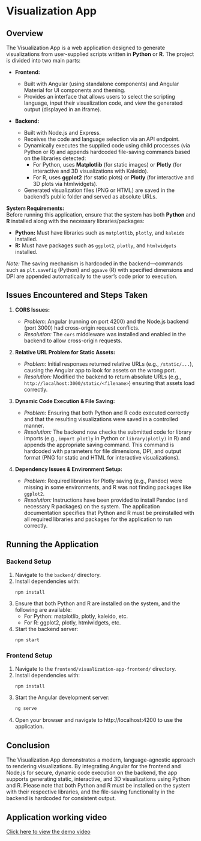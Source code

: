 # Visualization App

## Overview

The Visualization App is a web application designed to generate visualizations from user-supplied scripts written in **Python** or **R**. The project is divided into two main parts:

- **Frontend:**  
  - Built with Angular (using standalone components) and Angular Material for UI components and theming.
  - Provides an interface that allows users to select the scripting language, input their visualization code, and view the generated output (displayed in an iframe).

- **Backend:**  
  - Built with Node.js and Express.
  - Receives the code and language selection via an API endpoint.
  - Dynamically executes the supplied code using child processes (via Python or R) and appends hardcoded file-saving commands based on the libraries detected:
    - For Python, uses **Matplotlib** (for static images) or **Plotly** (for interactive and 3D visualizations with Kaleido).
    - For R, uses **ggplot2** (for static plots) or **Plotly** (for interactive and 3D plots via htmlwidgets).
  - Generated visualization files (PNG or HTML) are saved in the backend’s public folder and served as absolute URLs.

**System Requirements:**  
Before running this application, ensure that the system has both **Python** and **R** installed along with the necessary libraries/packages:

- **Python:** Must have libraries such as `matplotlib`, `plotly`, and `kaleido` installed.
- **R:** Must have packages such as `ggplot2`, `plotly`, and `htmlwidgets` installed.

*Note:* The saving mechanism is hardcoded in the backend—commands such as `plt.savefig` (Python) and `ggsave` (R) with specified dimensions and DPI are appended automatically to the user’s code prior to execution.

## Issues Encountered and Steps Taken

1. **CORS Issues:**  
   - *Problem:* Angular (running on port 4200) and the Node.js backend (port 3000) had cross-origin request conflicts.  
   - *Resolution:* The `cors` middleware was installed and enabled in the backend to allow cross-origin requests.

2. **Relative URL Problem for Static Assets:**  
   - *Problem:* Initial responses returned relative URLs (e.g., `/static/...`), causing the Angular app to look for assets on the wrong port.  
   - *Resolution:* Modified the backend to return absolute URLs (e.g., `http://localhost:3000/static/<filename>`) ensuring that assets load correctly.

3. **Dynamic Code Execution & File Saving:**  
   - *Problem:* Ensuring that both Python and R code executed correctly and that the resulting visualizations were saved in a controlled manner.  
   - *Resolution:* The backend now checks the submitted code for library imports (e.g., `import plotly` in Python or `library(plotly)` in R) and appends the appropriate saving command. This command is hardcoded with parameters for file dimensions, DPI, and output format (PNG for static and HTML for interactive visualizations).

4. **Dependency Issues & Environment Setup:**  
   - *Problem:* Required libraries for Plotly saving (e.g., Pandoc) were missing in some environments, and R was not finding packages like `ggplot2`.  
   - *Resolution:* Instructions have been provided to install Pandoc (and necessary R packages) on the system. The application documentation specifies that Python and R must be preinstalled with all required libraries and packages for the application to run correctly.

## Running the Application

### Backend Setup

1. Navigate to the `backend/` directory.
2. Install dependencies with:
   ```bash
   npm install
3. Ensure that both Python and R are installed on the system, and the following are available:
    - For Python: matplotlib, plotly, kaleido, etc.
    - For R: ggplot2, plotly, htmlwidgets, etc.
4. Start the backend server:
   ```bash
   npm start

### Frontend Setup

1. Navigate to the `frontend/visualization-app-frontend/` directory.
2. Install dependencies with:
   ```bash
   npm install
3. Start the Angular development server:
   ```bash
   ng serve
4. Open your browser and navigate to http://localhost:4200 to use the application.

## Conclusion

The Visualization App demonstrates a modern, language-agnostic approach to rendering visualizations. By integrating Angular for the frontend and Node.js for secure, dynamic code execution on the backend, the app supports generating static, interactive, and 3D visualizations using Python and R.
Please note that both Python and R must be installed on the system with their respective libraries, and the file-saving functionality in the backend is hardcoded for consistent output.

## Application working video

[Click here to view the demo video](https://drive.google.com/uc?id=1-jy6T8OyDPz3CV5m5u73ljY_dR_0PQKn&export=download)
